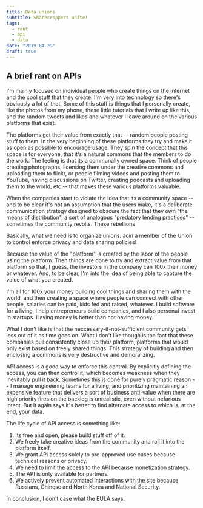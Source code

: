 ```yaml
---
title: Data unions
subtitle: Sharecroppers unite!
tags:
  - rant
  - api
  - data
date: "2019-04-29"
draft: true
---
```



## A brief rant on APIs

I'm mainly focused on individual people who create things on the internet and the cool stuff that they create.  I'm very into technology so there's obviously a lot of that.  Some of this stuff is things that I personally create, like the photos from my phone, these little tutorials that I write up like this, and the random tweets and likes and whatever I leave around on the various platforms that exist.  

The platforms get their value from exactly that -- random people posting stuff to them.  In the very beginning of these platforms they try and make it as open as possible to encourage usage.  They spin the concept that this space is for everyone, that it's a natural commons that the members to do the work.  The feeling is that its a communally owned space.  Think of people creating photographs, licensing them under the creative commons and uploading them to flickr, or people filming videos and posting them to YouTube, having discussions on Twitter, creating podcasts and uploading them to the world, etc -- that makes these various platforms valuable.

When the companies start to violate the idea that its a community space -- and to be clear it's not an assumption that the users make, it's a deliberate communication strategy designed to obscure the fact that they own "the means of distribution", a sort of analogous "predatory lending practices" -- sometimes the community revolts.  These rebellions

Basically, what we need is to organize unions.  Join a member of the Union to control enforce privacy and data sharing policies!  

Because the value of the "platform" is created by the labor of the people using the platform.  Then things are done to try and extract value from that platform so that, I guess, the investors in the company can 100x their money or whatever.  And, to be clear, I'm into the idea of being able to capture the value of what you created.

I'm all for 100x your money building cool things and sharing them with the world, and then creating a space where people can connect with other people, salaries can be paid, kids fed and raised, whatever.  I build software for a living, I help entrepreneurs build companies, and I also personal invest in startups.  Having money is better than not having money.

What I don't like is that the neccessary-if-not-sufficient community gets less out of it as time goes on.  What I don't like though is the fact that these companies pull consistently close up their platform, platforms that would only exist based on freely shared things.  This strategy of building and then enclosing a commons is very destructive and demoralizing.

API access is a good way to enforce this control.  By explicitly defining the access, you can then control it, which becomes weakness when they inevitably pull it back.  Sometimes this is done for purely pragmatic reason -- I manage engineering teams for a living, and prioritizing maintaining an expensive feature that delivers a sort of business anti-value when there are high priority fires on the backlog is unrealistic, even without nefarious intent.  But it again says it's better to find alternate access to which is, at the end, your data.

The life cycle of API access is something like:

1. Its free and open, please build stuff off of it.
2. We freely take creative ideas from the community and roll it into the platform itself.
3. We grant API access solely to pre-approved use cases because technical reasons or privacy.
3. We need to limit the access to the API because monetization strategy.
4. The API is only available for partners.
5. We actively prevent automated interactions with the site because Russians, Chinese and North Korea and National Security.

In conclusion, I don't case what the EULA says.
